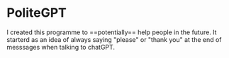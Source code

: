 # PoliteGPT

I created this programme to ==potentially== help people in the future. It starterd as an idea of always saying "please" or "thank you" at the end of messsages when talking to chatGPT.